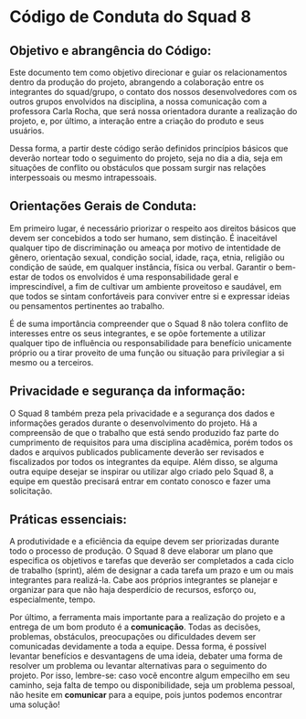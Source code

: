# Código de Conduta do Squad 8

## Objetivo e abrangência do Código:

Este documento tem como objetivo direcionar e guiar os relacionamentos dentro da produção do projeto, abrangendo a colaboração entre os integrantes do squad/grupo, o contato dos nossos desenvolvedores com os outros grupos envolvidos na disciplina, a nossa comunicação com a professora Carla Rocha, que será nossa orientadora durante a realização do projeto, e, por último, a interação entre a criação do produto e seus usuários.

Dessa forma, a partir deste código serão definidos princípios básicos que deverão nortear todo o seguimento do projeto, seja no dia a dia, seja em situações de conflito ou obstáculos que possam surgir nas relações interpessoais ou mesmo intrapessoais.


## Orientações Gerais de Conduta:

Em primeiro lugar, é necessário priorizar o respeito aos direitos básicos que devem ser concebidos a todo ser humano, sem distinção. É inaceitável qualquer tipo de discriminação ou ameaça por motivo de intentidade de gênero, orientação sexual, condição social, idade, raça, etnia, religião ou condição de saúde, em qualquer instância, física ou verbal. Garantir o bem-estar de todos os envolvidos é uma responsabilidade geral e imprescindível, a fim de cultivar um ambiente proveitoso e saudável, em que todos se sintam confortáveis para conviver entre si e expressar ideias ou pensamentos pertinentes ao trabalho.

É de suma importância compreender que o Squad 8 não tolera conflito de interesses entre os seus integrantes, e se opõe fortemente a utilizar qualquer tipo de influência ou responsabilidade para benefício unicamente próprio ou a tirar proveito de uma função ou situação para privilegiar a si mesmo ou a terceiros.


## Privacidade e segurança da informação:

O Squad 8 também preza pela privacidade e a segurança dos dados e informações gerados durante o desenvolvimento do projeto. Há a compreensão de que o trabalho que está sendo produzido faz parte do cumprimento de requisitos para uma disciplina acadêmica, porém todos os dados e arquivos publicados publicamente deverão ser revisados e fiscalizados por todos os integrantes da equipe. Além disso, se alguma outra equipe desejar se inspirar ou utilizar algo criado pelo Squad 8, a equipe em questão precisará entrar em contato conosco e fazer uma solicitação.


## Práticas essenciais:

A produtividade e a eficiência da equipe devem ser priorizadas durante todo o processo de produção. O Squad 8 deve elaborar um plano que especifica os objetivos e tarefas que deverão ser completados a cada ciclo de trabalho (sprint), além de designar a cada tarefa um prazo e um ou mais integrantes para realizá-la. Cabe aos próprios integrantes se planejar e organizar para que não haja desperdício de recursos, esforço ou, especialmente, tempo.

Por último, a ferramenta mais importante para a realização do projeto e a entrega de um bom produto é a **comunicação**. Todas as decisões, problemas, obstáculos, preocupações ou dificuldades devem ser comunicadas devidamente a toda a equipe. Dessa forma, é possível levantar benefícios e desvantagens de uma ideia, debater uma forma de resolver um problema ou levantar alternativas para o seguimento do projeto. Por isso, lembre-se: caso vocẽ encontre algum empecilho em seu caminho, seja falta de tempo ou disponibilidade, seja um problema pessoal, não hesite em **comunicar** para a equipe, pois juntos podemos encontrar uma solução!
